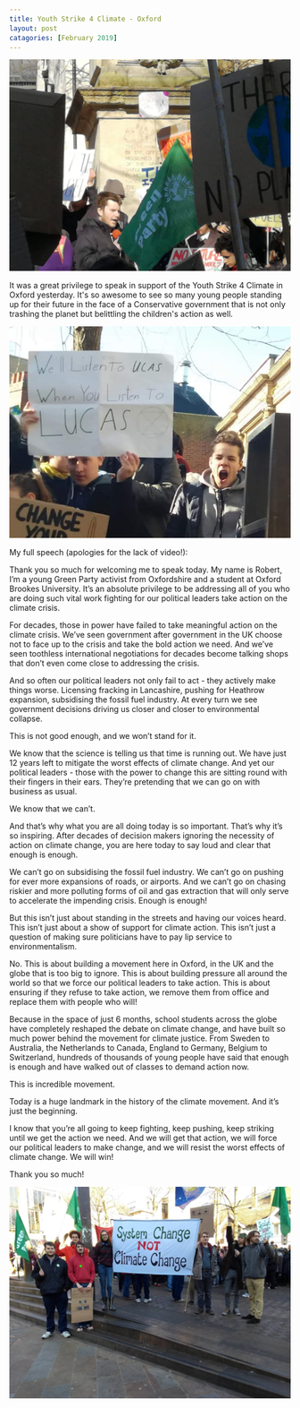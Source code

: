 ```yaml
---
title: Youth Strike 4 Climate - Oxford
layout: post
catagories: [February 2019]
---
```


![Robert speaking at the strike](/images/robertatyouthstrike.jpg)

It was a great privilege to speak in support of the Youth Strike 4 Climate in Oxford yesterday. It's so awesome to see so many young people standing up for their future in the face of a Conservative government that is not only trashing the planet but belittling the children's action as well.

![The best poster at the Oxford strike](/images/lucasposter.jpg)

My full speech (apologies for the lack of video!):

Thank you so much for welcoming me to speak today. My name is Robert, I’m a young Green Party activist from Oxfordshire and a student at Oxford Brookes University. It’s an absolute privilege to be addressing all of you who are doing such vital work fighting for our political leaders take action on the climate crisis.

For decades, those in power have failed to take meaningful action on the climate crisis. We’ve seen government after government in the UK choose not to face up to the crisis and take the bold action we need. And we’ve seen toothless international negotiations for decades become talking shops that don’t even come close to addressing the crisis. 

And so often our political leaders not only fail to act - they actively make things worse. Licensing fracking in Lancashire, pushing for Heathrow expansion, subsidising the fossil fuel industry. At every turn we see government decisions driving us closer and closer to environmental collapse. 

This is not good enough, and we won’t stand for it. 

We know that the science is telling us that time is running out. We have just 12 years left to mitigate the worst effects of climate change. And yet our political leaders - those with the power to change this are sitting round with their fingers in their ears. They’re pretending that we can go on with business as usual. 

We know that we can’t. 

And that’s why what you are all doing today is so important. That’s why it’s so inspiring. After decades of decision makers ignoring the necessity of action on climate change, you are here today to say loud and clear that enough is enough. 

We can’t go on subsidising the fossil fuel industry. We can’t go on pushing for ever more expansions of roads, or airports. And we can’t go on chasing riskier and more polluting forms of oil and gas extraction that will only serve to accelerate the impending crisis. Enough is enough! 

But this isn’t just about standing in the streets and having our voices heard. This isn’t just about a show of support for climate action. This isn’t just a question of making sure politicians have to pay lip service to environmentalism. 

No. This is about building a movement here in Oxford, in the UK and the globe that is too big to ignore. This is about building pressure all around the world so that we force our political leaders to take action. This is about ensuring if they refuse to take action, we remove them from office and replace them with people who will! 

Because in the space of just 6 months, school students across the globe have completely reshaped the debate on climate change, and have built so much power behind the movement for climate justice. From Sweden to Australia, the Netherlands to Canada, England to Germany, Belgium to Switzerland, hundreds of thousands of young people have said that enough is enough and have walked out of classes to demand action now. 

This is incredible movement. 

Today is a huge landmark in the history of the climate movement. And it’s just the beginning. 

I know that you’re all going to keep fighting, keep pushing, keep striking until we get the action we need. And we will get that action, we will force our political leaders to make change, and we will resist the worst effects of climate change. We will win!

Thank you so much!

![A group of young Green Party members support the youth strike](/images/younggreensatyouthstrike.jpg)

